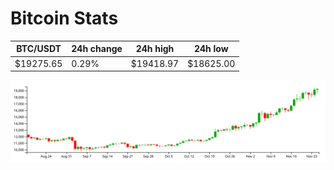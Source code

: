 # Bitcoin Stats

BTC/USDT|24h change|24h high|24h low|
|---|---|---|---|
|$19275.65|0.29%|$19418.97|$18625.00|

<img src="./chart.svg">
